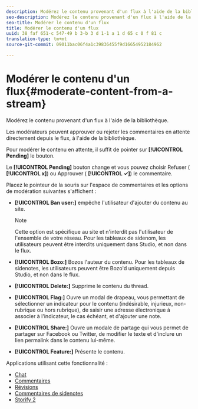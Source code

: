 ```yaml
---
description: Modérez le contenu provenant d'un flux à l'aide de la bibliothèque.
seo-description: Modérez le contenu provenant d'un flux à l'aide de la bibliothèque.
seo-title: Modérer le contenu d'un flux
title: Modérer le contenu d'un flux
uuid: 38 faf 651-c 547-49 b 3-b 3 d 1-1 a 1 d 65 c 0 f 81 c
translation-type: tm+mt
source-git-commit: 09011bac06f4a1c39836455f9d16654952184962

---
```



# Modérer le contenu d&#39;un flux{#moderate-content-from-a-stream}

Modérez le contenu provenant d&#39;un flux à l&#39;aide de la bibliothèque.

Les modérateurs peuvent approuver ou rejeter les commentaires en attente directement depuis le flux, à l&#39;aide de la bibliothèque.

Pour modérer le contenu en attente, il suffit de pointer sur **[!UICONTROL Pending]** le bouton.

Le **[!UICONTROL Pending]** bouton change et vous pouvez choisir Refuser ( **[!UICONTROL x]**) ou Approuver ( **[!UICONTROL ✓]**) le commentaire.

Placez le pointeur de la souris sur l&#39;espace de commentaires et les options de modération suivantes s&#39;affichent :

* **[!UICONTROL Ban user:]** empêche l&#39;utilisateur d&#39;ajouter du contenu au site.

   >[!NOTE]
   >
   >Cette option est spécifique au site et n&#39;interdit pas l&#39;utilisateur de l&#39;ensemble de votre réseau. Pour les tableaux de sidenom, les utilisateurs peuvent être interdits uniquement dans Studio, et non dans le flux.

* **[!UICONTROL Bozo:]** Bozos l&#39;auteur du contenu. Pour les tableaux de sidenotes, les utilisateurs peuvent être Bozo&#39;d uniquement depuis Studio, et non dans le flux.
* **[!UICONTROL Delete:]** Supprime le contenu du thread.
* **[!UICONTROL Flag:]** Ouvre un modal de drapeau, vous permettant de sélectionner un indicateur pour le contenu (indésirable, injurieux, non-rubrique ou hors rubrique), de saisir une adresse électronique à associer à l&#39;indicateur, le cas échéant, et d&#39;ajouter une note.
* **[!UICONTROL Share:]** Ouvre un modale de partage qui vous permet de partager sur Facebook ou Twitter, de modifier le texte et d&#39;inclure un lien permalink dans le contenu lui-même.
* **[!UICONTROL Feature:]** Présente le contenu.



Applications utilisant cette fonctionnalité :

* [Chat](/help/using/c-about-apps/c-chat-app/c-chat-app.md#c_chat_app)
* [Commentaires](/help/using/c-about-apps/c-comments/c-comments.md)
* [Révisions](/help/using/c-about-apps/c-reviews-app/c-reviews-app.md#c_reviews_app)
* [Commentaires de sidenotes](/help/using/c-about-apps/c-sidenotes-app/c-sidenotes-app.md#c_sidenotes_app)
* [Storify 2](/help/using/c-about-apps/c-storify2/c-storify2.md#c_storify2)

